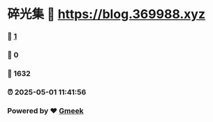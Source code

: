 # 碎光集 :link: https://blog.369988.xyz 
### :page_facing_up: [1](https://blog.369988.xyz/tag.html) 
### :speech_balloon: 0 
### :hibiscus: 1632 
### :alarm_clock: 2025-05-01 11:41:56 
### Powered by :heart: [Gmeek](https://github.com/Meekdai/Gmeek)
